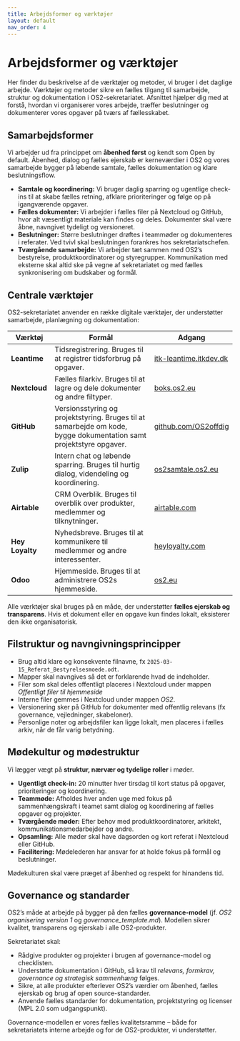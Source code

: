 ```yaml
---
title: Arbejdsformer og værktøjer
layout: default
nav_order: 4
---
```


# Arbejdsformer og værktøjer

Her finder du beskrivelse af de værktøjer og metoder, vi bruger i det daglige arbejde. Værktøjer og metoder sikre en fælles tilgang til samarbejde, struktur og dokumentation i OS2-sekretariatet. Afsnittet hjælper dig med at forstå, hvordan vi organiserer vores arbejde, træffer beslutninger og dokumenterer vores opgaver på tværs af fællesskabet.


## Samarbejdsformer
Vi arbejder ud fra princippet om **åbenhed først** og kendt som Open by default. Åbenhed, dialog og fælles ejerskab er kerneværdier i OS2 og vores samarbejde bygger på løbende samtale, fælles dokumentation og klare beslutningsflow.

- **Samtale og koordinering:** Vi bruger daglig sparring og ugentlige check-ins til at skabe fælles retning, afklare prioriteringer og følge op på igangværende opgaver.  
- **Fælles dokumenter:** Vi arbejder i fælles filer på Nextcloud og GitHub, hvor alt væsentligt materiale kan findes og deles. Dokumenter skal være åbne, navngivet tydeligt og versioneret.  
- **Beslutninger:** Større beslutninger drøftes i teammøder og dokumenteres i referater. Ved tvivl skal beslutningen forankres hos sekretariatschefen.  
- **Tværgående samarbejde:** Vi arbejder tæt sammen med OS2’s bestyrelse, produktkoordinatorer og styregrupper. Kommunikation med eksterne skal altid ske på vegne af sekretariatet og med fælles synkronisering om budskaber og formål.


## Centrale værktøjer
OS2-sekretariatet anvender en række digitale værktøjer, der understøtter samarbejde, planlægning og dokumentation:

| Værktøj | Formål | Adgang |
|----------|--------|--------|
| **Leantime** | Tidsregistrering. Bruges til at registrer tidsforbrug på opgaver. | [itk-leantime.itkdev.dk](https://itk-leantime.itkdev.dk) |
| **Nextcloud** | Fælles filarkiv. Bruges til at lagre og dele dokumenter og andre filtyper. | [boks.os2.eu](https://boks.os2.eu) |
| **GitHub** | Versionsstyring og projektstyring. Bruges til at samarbejde om kode, bygge dokumentation samt projektstyre opgaver. | [github.com/OS2offdig](https://github.com/OS2offdig) |
| **Zulip** | Intern chat og løbende sparring. Bruges til hurtig dialog, videndeling og koordinering. | [os2samtale.os2.eu](https://os2samtale.os2.eu) |
| **Airtable** | CRM Overblik. Bruges til overblik over produkter, medlemmer og tilknytninger. | [airtable.com](https://airtable.com) |
| **Hey Loyalty** | Nyhedsbreve. Bruges til at kommunikere til medlemmer og andre interessenter. | [heyloyalty.com](https://heyloyalty.com/) |
| **Odoo** | Hjemmeside. Bruges til at administrere OS2s hjemmeside. | [os2.eu](https://os2.eu/) |

Alle værktøjer skal bruges på en måde, der understøtter **fælles ejerskab og transparens**. Hvis et dokument eller en opgave kun findes lokalt, eksisterer den ikke organisatorisk.


## Filstruktur og navngivningsprincipper
- Brug altid klare og konsekvente filnavne, fx `2025-03-15_Referat_Bestyrelsesmoede.odt`.
- Mapper skal navngives så det er forklarende hvad de indeholder.
- Filer som skal deles offentligt placeres i Nextcloud under mappen *Offentligt filer til hjemmeside*
- Interne filer gemmes i Nextcloud under mappen *OS2*.
- Versionering sker på GitHub for dokumenter med offentlig relevans (fx governance, vejledninger, skabeloner).
- Personlige noter og arbejdsfiler kan ligge lokalt, men placeres i fælles arkiv, når de får varig betydning.


## Mødekultur og mødestruktur
Vi lægger vægt på **struktur, nærvær og tydelige roller** i møder.

- **Ugentligt check-in:** 20 minutter hver tirsdag til kort status på opgaver, prioriteringer og koordinering.  
- **Teammøde:** Afholdes hver anden uge med fokus på sammenhængskraft i teamet samt dialog og koordinering af fælles opgaver og projekter.  
- **Tværgående møder:** Efter behov med produktkoordinatorer, arkitekt, kommunikationsmedarbejder og andre.  
- **Opsamling:** Alle møder skal have dagsorden og kort referat i Nextcloud eller GitHub.  
- **Facilitering:** Mødelederen har ansvar for at holde fokus på formål og beslutninger.  

Mødekulturen skal være præget af åbenhed og respekt for hinandens tid.

## Governance og standarder
OS2’s måde at arbejde på bygger på den fælles **governance-model** (jf. *OS2 organisering version 1* og *governance_template.md*). Modellen sikrer kvalitet, transparens og ejerskab i alle OS2-produkter.

Sekretariatet skal:
- Rådgive produkter og projekter i brugen af governance-model og checklisten.  
- Understøtte dokumentation i GitHub, så krav til *relevans, formkrav, governance og strategisk sammenhæng* følges.  
- Sikre, at alle produkter efterlever OS2’s værdier om åbenhed, fælles ejerskab og brug af open source-standarder.  
- Anvende fælles standarder for dokumentation, projektstyring og licenser (MPL 2.0 som udgangspunkt).  

Governance-modellen er vores fælles kvalitetsramme – både for sekretariatets interne arbejde og for de OS2-produkter, vi understøtter.
